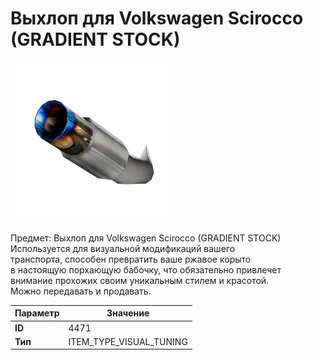 # Выхлоп для Volkswagen Scirocco (GRADIENT STOCK)

![Item Image](../img/4471.webp?raw=true)

Предмет: Выхлоп для Volkswagen Scirocco (GRADIENT STOCK)<br>Используется для визуальной модификаций вашего<br>транспорта, способен превратить ваше ржавое корыто<br>в настоящую порхающую бабочку, что обязательно привлечет<br>внимание прохожих своим уникальным стилем и красотой.<br>Можно передавать и продавать.


| Параметр | Значение |
|----------|----------|
| **ID** | 4471 |
| **Тип** | ITEM_TYPE_VISUAL_TUNING |

